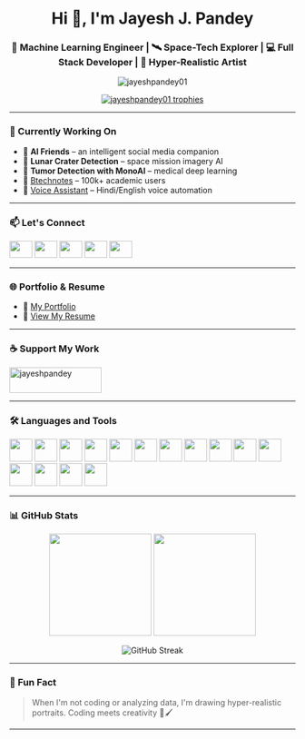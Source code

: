 <h1 align="center">Hi 👋, I'm Jayesh J. Pandey</h1>
<h3 align="center">🚀 Machine Learning Engineer | 🛰️ Space-Tech Explorer | 💻 Full Stack Developer | 🎨 Hyper-Realistic Artist</h3>

<p align="center">
  <img src="https://komarev.com/ghpvc/?username=jayeshpandey01&label=Profile%20views&color=0e75b6&style=flat" alt="jayeshpandey01" />
</p>

<p align="center">
  <a href="https://github.com/ryo-ma/github-profile-trophy"><img src="https://github-profile-trophy.vercel.app/?username=jayeshpandey01&theme=dracula&title=MultiLanguage,Commits,Repositories,Stars" alt="jayeshpandey01 trophies"/></a>
</p>

---

### 🔭 Currently Working On

- 🤖 **AI Friends** – an intelligent social media companion  
- 🌌 **Lunar Crater Detection** – space mission imagery AI  
- 🧪 **Tumor Detection with MonoAI** – medical deep learning  
- 💼 [Btechnotes](https://msha.ke/btechnotes) – 100k+ academic users  
- 💬 [Voice Assistant](https://github.com/jayeshpandey01/voice-assistant) – Hindi/English voice automation  

---

### 📫 Let's Connect

<p align="left">
  <a href="https://twitter.com/pandey_jayesh_" target="_blank"><img src="https://raw.githubusercontent.com/rahuldkjain/github-profile-readme-generator/master/src/images/icons/Social/twitter.svg" height="30" width="40" /></a>
  <a href="https://linkedin.com/in/pandey-jayesh" target="_blank"><img src="https://raw.githubusercontent.com/rahuldkjain/github-profile-readme-generator/master/src/images/icons/Social/linked-in-alt.svg" height="30" width="40" /></a>
  <a href="https://kaggle.com/mickey2004" target="_blank"><img src="https://raw.githubusercontent.com/rahuldkjain/github-profile-readme-generator/master/src/images/icons/Social/kaggle.svg" height="30" width="40" /></a>
  <a href="https://instagram.com/pandey_jayesh_" target="_blank"><img src="https://raw.githubusercontent.com/rahuldkjain/github-profile-readme-generator/master/src/images/icons/Social/instagram.svg" height="30" width="40" /></a>
  <a href="https://auth.geeksforgeeks.org/user/jayeshpas66y" target="_blank"><img src="https://raw.githubusercontent.com/rahuldkjain/github-profile-readme-generator/master/src/images/icons/Social/geeks-for-geeks.svg" height="30" width="40" /></a>
</p>

---

### 🌐 Portfolio & Resume

- 📄 [My Portfolio](https://portfoliojayesh.netlify.app/)  
- 📜 [View My Resume](https://drive.google.com/file/d/1s4iw6c-KxBa2K6-IKueaSMTCv36Vlm7z/view)

---

### ☕ Support My Work

<p align="left">
  <a href="https://www.buymeacoffee.com/jayeshpandey" target="_blank">
    <img src="https://cdn.buymeacoffee.com/buttons/v2/default-yellow.png" height="45" width="162" alt="jayeshpandey" />
  </a>
</p>

---

### 🛠️ Languages and Tools

<p align="left">
  <!-- Only top 15 most relevant tech tools -->
  <img src="https://cdn.jsdelivr.net/gh/devicons/devicon/icons/python/python-original.svg" width="40" />
  <img src="https://cdn.jsdelivr.net/gh/devicons/devicon/icons/javascript/javascript-original.svg" width="40" />
  <img src="https://cdn.jsdelivr.net/gh/devicons/devicon/icons/react/react-original.svg" width="40" />
  <img src="https://cdn.jsdelivr.net/gh/devicons/devicon/icons/nodejs/nodejs-original.svg" width="40" />
  <img src="https://cdn.jsdelivr.net/gh/devicons/devicon/icons/html5/html5-original.svg" width="40" />
  <img src="https://cdn.jsdelivr.net/gh/devicons/devicon/icons/css3/css3-original.svg" width="40" />
  <img src="https://cdn.jsdelivr.net/gh/devicons/devicon/icons/mongodb/mongodb-original.svg" width="40" />
  <img src="https://cdn.jsdelivr.net/gh/devicons/devicon/icons/mysql/mysql-original-wordmark.svg" width="40" />
  <img src="https://cdn.jsdelivr.net/gh/devicons/devicon/icons/tensorflow/tensorflow-original.svg" width="40" />
  <img src="https://cdn.jsdelivr.net/gh/devicons/devicon/icons/pytorch/pytorch-original.svg" width="40" />
  <img src="https://cdn.jsdelivr.net/gh/devicons/devicon/icons/figma/figma-original.svg" width="40" />
  <img src="https://cdn.jsdelivr.net/gh/devicons/devicon/icons/cplusplus/cplusplus-original.svg" width="40" />
  <img src="https://cdn.jsdelivr.net/gh/devicons/devicon/icons/java/java-original.svg" width="40" />
  <img src="https://cdn.jsdelivr.net/gh/devicons/devicon/icons/flutter/flutter-original.svg" width="40" />
  <img src="https://cdn.jsdelivr.net/gh/devicons/devicon/icons/docker/docker-original.svg" width="40" />
</p>

---

### 📊 GitHub Stats

<div align="center">
  <img src="https://github-readme-stats.vercel.app/api?username=jayeshpandey01&show_icons=true&theme=dracula&count_private=true" height="180" />
  <img src="https://github-readme-stats.vercel.app/api/top-langs/?username=jayeshpandey01&layout=compact&theme=dracula" height="180" />
</div>

<p align="center">
  <img src="https://github-readme-streak-stats.herokuapp.com/?user=jayeshpandey01&theme=dracula" alt="GitHub Streak" />
</p>

---

### 🎨 Fun Fact

> When I'm not coding or analyzing data, I'm drawing hyper-realistic portraits. Coding meets creativity 🧠🖌️

---

